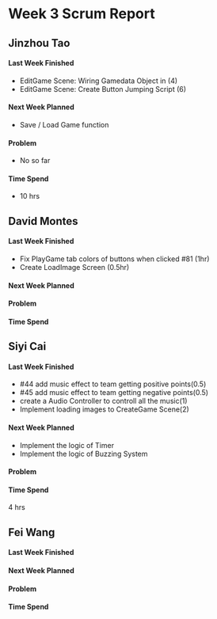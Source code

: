 # Week 3 Scrum Report 

## Jinzhou Tao

#### Last Week Finished 

- EditGame Scene: Wiring Gamedata Object in  (4)
- EditGame Scene: Create Button Jumping Script (6)

#### Next Week Planned

- Save / Load Game function

#### Problem

- No so far

#### Time Spend

- 10 hrs

## David Montes

#### Last Week Finished
 - Fix PlayGame tab colors of buttons when clicked #81 (1hr)
 - Create LoadImage Screen (0.5hr)
#### Next Week Planned
#### Problem
#### Time Spend

## Siyi Cai

#### Last Week Finished
- #44  add music effect to team getting positive points(0.5)
- #45  add music effect to team getting negative points(0.5)
- create a Audio Controller to controll all the music(1)
- Implement loading images to CreateGame Scene(2)
#### Next Week Planned
- Implement the logic of Timer
- Implement the logic of Buzzing System
#### Problem
#### Time Spend
4 hrs

## Fei Wang

#### Last Week Finished 
#### Next Week Planned
#### Problem
#### Time Spend
